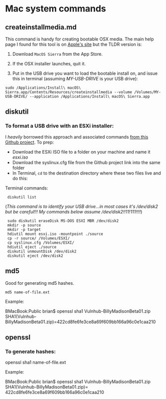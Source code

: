 # Mac system commands

createinstallmedia.md
--------
This command is handy for creating bootable OSX media.  The main help page I found for this tool is on [Apple's site](https://support.apple.com/en-us/HT201372) but the TLDR version is:

1. Download `MacOS Sierra` from the App Store.

2. If the OSX installer launches, quit it.

3. Put in the USB drive you want to load the bootable install on, and issue this in terminal (assuming *MY-USB-DRIVE* is your USB drive):

`sudo /Applications/Install\ macOS\ Sierra.app/Contents/Resources/createinstallmedia --volume /Volumes/MY-USB-DRIVE/ --application /Applications/Install\ macOS\ Sierra.app`

diskutil
--------
### To format a USB drive with an ESXi installer:
I *heavily* borrowed this approach and associated commands [from this Github project](https://github.com/cbednarski/vmware-usb-osx/).  To prep:

* Download the ESXi ISO file to a folder on your machine and name it *esxi.iso*
* Download the syslinux.cfg file from the Github project link into the same folder
* In Terminal, `cd` to the destination directory where these two files live and do this:

Terminal commands:

     diskutil list

(*This command is to identify your USB drive...in most cases it's /dev/disk2 but be careful!!!  My commands below assume /dev/disk2!!11!111!!!!*)

     sudo diskutil eraseDisk MS-DOS ESXI MBR /dev/disk2
     mkdir -p source
     mkdir -p target
     hdiutil mount esxi.iso -mountpoint ./source
     cp -r source/ /Volumes/ESXI/
     cp syslinux.cfg /Volumes/ESXI/
     hdiutil eject ./source
     diskutil unmountDisk /dev/disk2
     diskutil eject /dev/disk2

md5
--------
Good for generating md5 hashes.

    md5 name-of-file.ext

Example:

   BMacBook:Public brian$ openssl sha1 Vulnhub-BillyMadisonBeta01.zip
   SHA1(Vulnhub-BillyMadisonBeta01.zip)=422cd8fe6fe3ce8a69f609bb166a96c0e1caa210

openssl
--------
### To generate hashes:

   openssl sha1 name-of-file.ext

Example:

   BMacBook:Public brian$ openssl sha1 Vulnhub-BillyMadisonBeta01.zip
   SHA1(Vulnhub-BillyMadisonBeta01.zip)= 422cd8fe6fe3ce8a69f609bb166a96c0e1caa210
